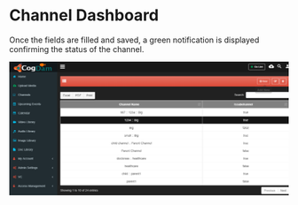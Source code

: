 # Channel Dashboard

Once the fields are filled and saved, a green notification is displayed confirming the status of the channel.

![](../../../.gitbook/assets/image%20%2825%29.png)

